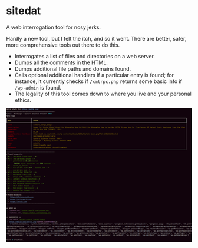 # sitedat

A web interrogation tool for nosy jerks.

Hardly a new tool, but I felt the itch, and so it went. There are better, safer, more comprehensive tools out there to do this.

-   Interrogates a list of files and directories on a web server.
-   Dumps all the comments in the HTML.
-   Dumps additional file paths and domains found.
-   Calls optional additional handlers if a particular entry is found; for instance, it currently checks if `/xmlrpc.php` returns some basic info if `/wp-admin` is found.
-   The legality of this tool comes down to where you live and your personal ethics.

![](docs/image.png)
